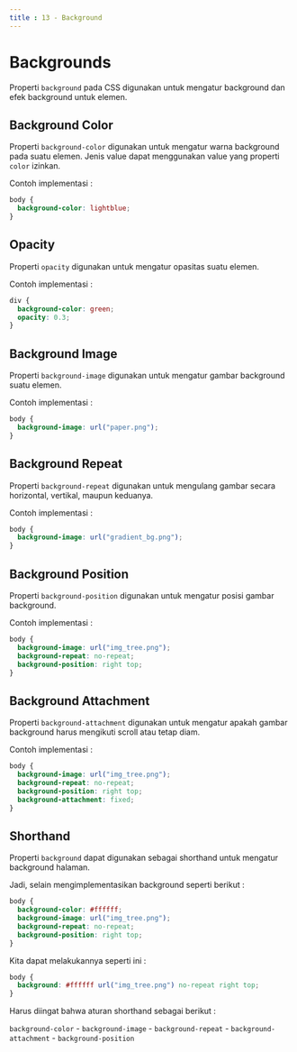 ```yaml
---
title : 13 - Background
---
```


# Backgrounds

Properti `background` pada CSS digunakan untuk mengatur background dan efek background untuk elemen.

## Background Color

Properti `background-color` digunakan untuk mengatur warna background pada suatu elemen.
Jenis value dapat menggunakan value yang properti `color` izinkan.

Contoh implementasi :

```css
body {
  background-color: lightblue;
}
```

## Opacity

Properti `opacity` digunakan untuk mengatur opasitas suatu elemen.

Contoh implementasi :

```css
div {
  background-color: green;
  opacity: 0.3;
}
```

## Background Image

Properti `background-image` digunakan untuk mengatur gambar background suatu elemen.

Contoh implementasi :

```css
body {
  background-image: url("paper.png");
}
```

## Background Repeat

Properti `background-repeat` digunakan untuk mengulang gambar secara horizontal, vertikal, maupun keduanya.

Contoh implementasi :

```css
body {
  background-image: url("gradient_bg.png");
}
```

## Background Position

Properti `background-position` digunakan untuk mengatur posisi gambar background.

Contoh implementasi :

```css
body {
  background-image: url("img_tree.png");
  background-repeat: no-repeat;
  background-position: right top;
}
```

## Background Attachment

Properti `background-attachment` digunakan untuk mengatur apakah gambar background harus mengikuti scroll atau tetap diam.

Contoh implementasi :

```css
body {
  background-image: url("img_tree.png");
  background-repeat: no-repeat;
  background-position: right top;
  background-attachment: fixed;
}
```

## Shorthand

Properti `background` dapat digunakan sebagai shorthand untuk mengatur background halaman.

Jadi, selain mengimplementasikan background seperti berikut :

```css
body {
  background-color: #ffffff;
  background-image: url("img_tree.png");
  background-repeat: no-repeat;
  background-position: right top;
}
```

Kita dapat melakukannya seperti ini :

```css
body {
  background: #ffffff url("img_tree.png") no-repeat right top;
}
```

Harus diingat bahwa aturan shorthand sebagai berikut :

`background-color` - `background-image` - `background-repeat` - `background-attachment` - `background-position`